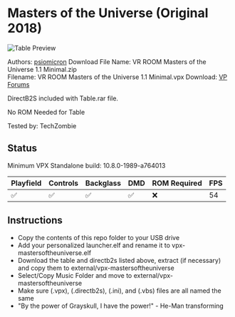 # Masters of the Universe (Original 2018)

![Table Preview](https://vpuniverse.com/screenshots/monthly_2017_06/59447c8aae6eb_MOTU(MasteredEdition)-PF.jpg.df5cf3839d4baacbbf51309073f6348e.jpg)

Authors: [psiomicron](https://vpuniverse.com/profile/34108-psiomicron/)
Download File Name: VR ROOM Masters of the Universe 1.1 Minimal.zip    
Filename: VR ROOM Masters of the Universe 1.1 Minimal.vpx 
Download: [VP Forums](https://vpuniverse.com/files/file/6075-vr-room-masters-of-the-universe-minimal/)

DirectB2S included with Table.rar file. 


No ROM Needed for Table

Tested by: TechZombie


## Status 

Minimum VPX Standalone build: 10.8.0-1989-a764013

| Playfield | Controls | Backglass | DMD | ROM Required | FPS | 
|-----------|----------|-----------|-----|--------------|-----|
| :white_check_mark: | :white_check_mark: | :white_check_mark: | :white_check_mark: | :x: | 54 |

## Instructions

- Copy the contents of this repo folder to your USB drive
- Add your personalized launcher.elf and rename it to vpx-mastersoftheuniverse.elf
- Download the table and directb2s listed above, extract (if necessary) and copy them to external/vpx-mastersoftheuniverse
- Select/Copy Music Folder and move to external/vpx-mastersoftheuniverse
- Make sure (.vpx), (.directb2s), (.ini), and (.vbs) files are all named the same
- "By the power of Grayskull, I have the power!" - He-Man transforming
